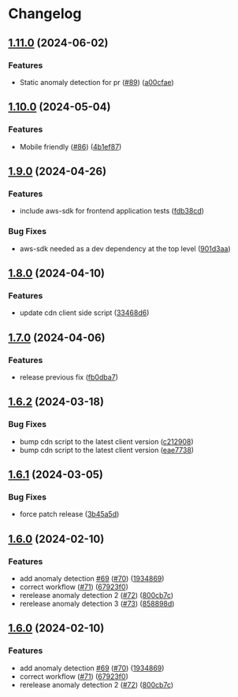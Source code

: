 # Changelog

## [1.11.0](https://github.com/rehanvdm/serverless-website-analytics/compare/v1.10.0...v1.11.0) (2024-06-02)


### Features

* Static anomaly detection for pr ([#89](https://github.com/rehanvdm/serverless-website-analytics/issues/89)) ([a00cfae](https://github.com/rehanvdm/serverless-website-analytics/commit/a00cfae6a42e6491f8d824135bf3bf787df1f4db))

## [1.10.0](https://github.com/rehanvdm/serverless-website-analytics/compare/v1.9.0...v1.10.0) (2024-05-04)


### Features

* Mobile friendly ([#86](https://github.com/rehanvdm/serverless-website-analytics/issues/86)) ([4b1ef87](https://github.com/rehanvdm/serverless-website-analytics/commit/4b1ef87db23dd57ea29f3fc0d6015659c65435dd))

## [1.9.0](https://github.com/rehanvdm/serverless-website-analytics/compare/v1.8.0...v1.9.0) (2024-04-26)


### Features

* include aws-sdk for frontend application tests ([fdb38cd](https://github.com/rehanvdm/serverless-website-analytics/commit/fdb38cd83c8001aaecee222db7c47365c86d2937))


### Bug Fixes

* aws-sdk needed as a dev dependency at the top level ([901d3aa](https://github.com/rehanvdm/serverless-website-analytics/commit/901d3aa605155313552b3e948f5c40e2e9e3b8fd))

## [1.8.0](https://github.com/rehanvdm/serverless-website-analytics/compare/v1.7.0...v1.8.0) (2024-04-10)


### Features

* update cdn client side script ([33468d6](https://github.com/rehanvdm/serverless-website-analytics/commit/33468d69ebb4501e6bcf3deeebd660e0c2766756))

## [1.7.0](https://github.com/rehanvdm/serverless-website-analytics/compare/v1.6.2...v1.7.0) (2024-04-06)


### Features

* release previous fix ([fb0dba7](https://github.com/rehanvdm/serverless-website-analytics/commit/fb0dba77dfc2ca0612dd9d9679166527c56c240e))

## [1.6.2](https://github.com/rehanvdm/serverless-website-analytics/compare/v1.6.1...v1.6.2) (2024-03-18)


### Bug Fixes

* bump cdn script to the latest client version ([c212908](https://github.com/rehanvdm/serverless-website-analytics/commit/c21290814562c205309134ae0f150f1c3f23ebaa))
* bump cdn script to the latest client version ([eae7738](https://github.com/rehanvdm/serverless-website-analytics/commit/eae7738c83445f195888e257c42282e75ec9fd04))

## [1.6.1](https://github.com/rehanvdm/serverless-website-analytics/compare/v1.6.0...v1.6.1) (2024-03-05)


### Bug Fixes

* force patch release ([3b45a5d](https://github.com/rehanvdm/serverless-website-analytics/commit/3b45a5d6907106c8d8dcb1370013f25573cedb66))

## [1.6.0](https://github.com/rehanvdm/serverless-website-analytics/compare/v1.5.0...v1.6.0) (2024-02-10)


### Features

* add anomaly detection [#69](https://github.com/rehanvdm/serverless-website-analytics/issues/69) ([#70](https://github.com/rehanvdm/serverless-website-analytics/issues/70)) ([1934869](https://github.com/rehanvdm/serverless-website-analytics/commit/193486974deb7b68dc42809bd5e546737800e720))
* correct workflow ([#71](https://github.com/rehanvdm/serverless-website-analytics/issues/71)) ([67923f0](https://github.com/rehanvdm/serverless-website-analytics/commit/67923f084d8900b385b9175fafb2d6f39dbf7aaf))
* rerelease anomaly detection 2 ([#72](https://github.com/rehanvdm/serverless-website-analytics/issues/72)) ([800cb7c](https://github.com/rehanvdm/serverless-website-analytics/commit/800cb7c4d9d2c98c892d14e5d60bb9cbe5a26b45))
* rerelease anomaly detection 3 ([#73](https://github.com/rehanvdm/serverless-website-analytics/issues/73)) ([858898d](https://github.com/rehanvdm/serverless-website-analytics/commit/858898d4cd28a2f44ac5bb05bf3638623303f4c8))

## [1.6.0](https://github.com/rehanvdm/serverless-website-analytics/compare/v1.5.0...v1.6.0) (2024-02-10)


### Features

* add anomaly detection [#69](https://github.com/rehanvdm/serverless-website-analytics/issues/69) ([#70](https://github.com/rehanvdm/serverless-website-analytics/issues/70)) ([1934869](https://github.com/rehanvdm/serverless-website-analytics/commit/193486974deb7b68dc42809bd5e546737800e720))
* correct workflow ([#71](https://github.com/rehanvdm/serverless-website-analytics/issues/71)) ([67923f0](https://github.com/rehanvdm/serverless-website-analytics/commit/67923f084d8900b385b9175fafb2d6f39dbf7aaf))
* rerelease anomaly detection 2 ([#72](https://github.com/rehanvdm/serverless-website-analytics/issues/72)) ([800cb7c](https://github.com/rehanvdm/serverless-website-analytics/commit/800cb7c4d9d2c98c892d14e5d60bb9cbe5a26b45))
